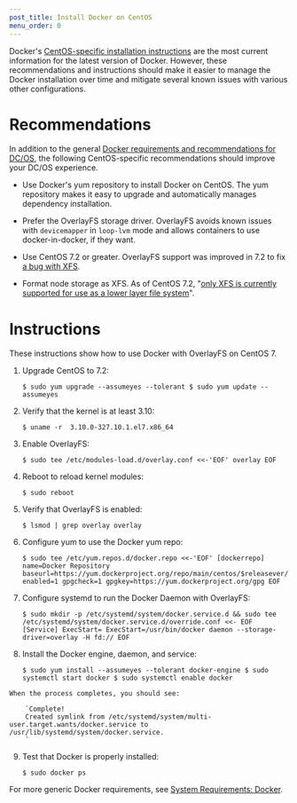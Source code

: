 ```yaml
---
post_title: Install Docker on CentOS
menu_order: 0
---
```

Docker's <a href="https://docs.docker.com/engine/installation/linux/centos/" target="_blank">CentOS-specific installation instructions</a> are the most current information for the latest version of Docker. However, these recommendations and instructions should make it easier to manage the Docker installation over time and mitigate several known issues with various other configurations.

# Recommendations

In addition to the general [Docker requirements and recommendations for DC/OS][1], the following CentOS-specific recommendations should improve your DC/OS experience.

  * Use Docker's yum repository to install Docker on CentOS. The yum repository makes it easy to upgrade and automatically manages dependency installation.

  * Prefer the OverlayFS storage driver. OverlayFS avoids known issues with `devicemapper` in `loop-lvm` mode and allows containers to use docker-in-docker, if they want.

  * Use CentOS 7.2 or greater. OverlayFS support was improved in 7.2 to fix <a href="https://github.com/docker/docker/issues/10294" target="_blank">a bug with XFS</a>.

  * Format node storage as XFS. As of CentOS 7.2, "<a href="https://access.redhat.com/documentation/en-US/Red_Hat_Enterprise_Linux/7/html/7.2_Release_Notes/technology-preview-file_systems.html" target="_blank">only XFS is currently supported for use as a lower layer file system</a>".

# Instructions

These instructions show how to use Docker with OverlayFS on CentOS 7.

  1. Upgrade CentOS to 7.2:
    
        `$ sudo yum upgrade --assumeyes --tolerant
        $ sudo yum update --assumeyes
        `

  2. Verify that the kernel is at least 3.10:
    
        `$ uname -r 
          3.10.0-327.10.1.el7.x86_64
        `

  3. Enable OverlayFS:
    
        `$ sudo tee /etc/modules-load.d/overlay.conf <<-'EOF'
        overlay
        EOF
        `

  4. Reboot to reload kernel modules:
    
        `$ sudo reboot
        `

  5. Verify that OverlayFS is enabled:
    
        `$ lsmod | grep overlay
        overlay
        `

  6. Configure yum to use the Docker yum repo:
    
        `$ sudo tee /etc/yum.repos.d/docker.repo <<-'EOF'
        [dockerrepo]
        name=Docker Repository
        baseurl=https://yum.dockerproject.org/repo/main/centos/$releasever/
        enabled=1
        gpgcheck=1
        gpgkey=https://yum.dockerproject.org/gpg
        EOF
        `

  7. Configure systemd to run the Docker Daemon with OverlayFS:
    
        `$ sudo mkdir -p /etc/systemd/system/docker.service.d && sudo tee /etc/systemd/system/docker.service.d/override.conf <<- EOF
        [Service]
        ExecStart=
        ExecStart=/usr/bin/docker daemon --storage-driver=overlay -H fd://
        EOF
        `

  8. Install the Docker engine, daemon, and service:
    
        `$ sudo yum install --assumeyes --tolerant docker-engine
        $ sudo systemctl start docker
        $ sudo systemctl enable docker
        `
    
    When the process completes, you should see:
    
        `Complete!
        Created symlink from /etc/systemd/system/multi-user.target.wants/docker.service to /usr/lib/systemd/system/docker.service.
        `

  9. Test that Docker is properly installed:
    
        `$ sudo docker ps
        `

For more generic Docker requirements, see [System Requirements: Docker][1].

 [1]: /administration/installing/custom/system-requirements/#docker